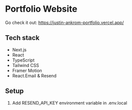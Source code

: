 # Portfolio Website

Go check it out: https://justin-ankrom-portfolio.vercel.app/

## Tech stack

- Next.js
- React
- TypeScript
- Tailwind CSS
- Framer Motion
- React.Email & Resend

## Setup

1. Add RESEND_API_KEY environment variable in .env.local
